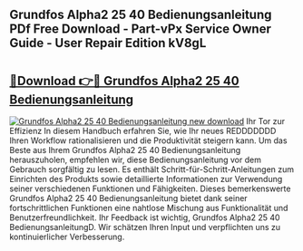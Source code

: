 ## Grundfos Alpha2 25 40 Bedienungsanleitung PDf Free Download - Part-vPx Service Owner Guide - User Repair Edition kV8gL

# <h2><a href="http://df313x.blite.top/?on=Grundfos+Alpha2+25+40+Bedienungsanleitung">🔗Download 👉🔴 Grundfos Alpha2 25 40 Bedienungsanleitung</a></h2>

[![Grundfos Alpha2 25 40 Bedienungsanleitung new download](https://i.imgur.com/lujVjoI.png)](http://df313x.blite.top/?on=Grundfos+Alpha2+25+40+Bedienungsanleitung)
Ihr Tor zur Effizienz In diesem Handbuch erfahren Sie, wie Ihr neues REDDDDDDD Ihren Workflow rationalisieren und die Produktivität steigern kann. Um das Beste aus Ihrem Grundfos Alpha2 25 40 Bedienungsanleitung herauszuholen, empfehlen wir, diese Bedienungsanleitung vor dem Gebrauch sorgfältig zu lesen. Es enthält Schritt-für-Schritt-Anleitungen zum Einrichten des Produkts sowie detaillierte Informationen zur Verwendung seiner verschiedenen Funktionen und Fähigkeiten. Dieses bemerkenswerte Grundfos Alpha2 25 40 Bedienungsanleitung bietet dank seiner fortschrittlichen Funktionen eine nahtlose Mischung aus Funktionalität und Benutzerfreundlichkeit. Ihr Feedback ist wichtig, Grundfos Alpha2 25 40 BedienungsanleitungD. Wir schätzen Ihren Input und verpflichten uns zu kontinuierlicher Verbesserung.
